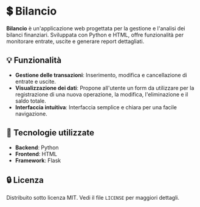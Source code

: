 # 💲 Bilancio

**Bilancio** è un'applicazione web progettata per la gestione e l'analisi dei bilanci finanziari. Sviluppata con Python e HTML, offre funzionalità per monitorare entrate, uscite e generare report dettagliati.

## 💡 Funzionalità

- **Gestione delle transazioni**: Inserimento, modifica e cancellazione di entrate e uscite.
- **Visualizzazione dei dati**: Propone all'utente un form da utilizzare per la registrazione di una 
nuova operazione, la modifica, l'eliminazione e il saldo totale.
- **Interfaccia intuitiva**: Interfaccia semplice e chiara per una facile navigazione.

## 📌 Tecnologie utilizzate

- **Backend**: Python
- **Frontend**: HTML
- **Framework**: Flask 

## 🔒 Licenza

Distribuito sotto licenza MIT. Vedi il file `LICENSE` per maggiori dettagli.
